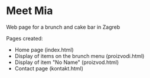 # Meet Mia
Web page for a brunch and cake bar in Zagreb

Pages created:
  - Home page (index.html)
  - Display of items on the brunch menu (proizvodi.html)
  - Display of item "No Name" (proizvod.html)
  - Contact page (kontakt.html)
